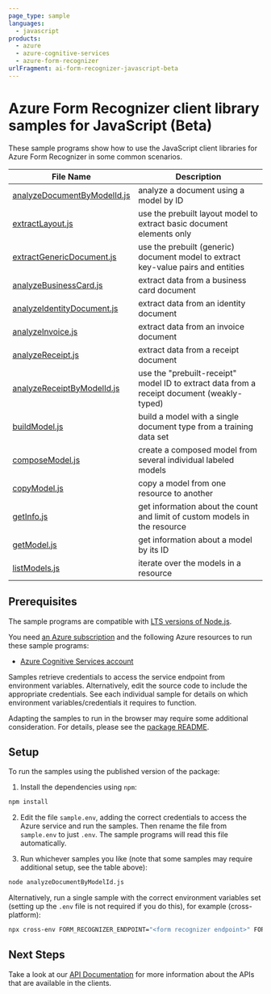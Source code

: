 ```yaml
---
page_type: sample
languages:
  - javascript
products:
  - azure
  - azure-cognitive-services
  - azure-form-recognizer
urlFragment: ai-form-recognizer-javascript-beta
---
```


# Azure Form Recognizer client library samples for JavaScript (Beta)

These sample programs show how to use the JavaScript client libraries for Azure Form Recognizer in some common scenarios.

| **File Name**                                           | **Description**                                                                            |
| ------------------------------------------------------- | ------------------------------------------------------------------------------------------ |
| [analyzeDocumentByModelId.js][analyzedocumentbymodelid] | analyze a document using a model by ID                                                     |
| [extractLayout.js][extractlayout]                       | use the prebuilt layout model to extract basic document elements only                      |
| [extractGenericDocument.js][extractgenericdocument]     | use the prebuilt (generic) document model to extract key-value pairs and entities          |
| [analyzeBusinessCard.js][analyzebusinesscard]           | extract data from a business card document                                                 |
| [analyzeIdentityDocument.js][analyzeidentitydocument]   | extract data from an identity document                                                     |
| [analyzeInvoice.js][analyzeinvoice]                     | extract data from an invoice document                                                      |
| [analyzeReceipt.js][analyzereceipt]                     | extract data from a receipt document                                                       |
| [analyzeReceiptByModelId.js][analyzereceiptbymodelid]   | use the "prebuilt-receipt" model ID to extract data from a receipt document (weakly-typed) |
| [buildModel.js][buildmodel]                             | build a model with a single document type from a training data set                         |
| [composeModel.js][composemodel]                         | create a composed model from several individual labeled models                             |
| [copyModel.js][copymodel]                               | copy a model from one resource to another                                                  |
| [getInfo.js][getinfo]                                   | get information about the count and limit of custom models in the resource                 |
| [getModel.js][getmodel]                                 | get information about a model by its ID                                                    |
| [listModels.js][listmodels]                             | iterate over the models in a resource                                                      |

## Prerequisites

The sample programs are compatible with [LTS versions of Node.js](https://nodejs.org/about/releases/).

You need [an Azure subscription][freesub] and the following Azure resources to run these sample programs:

- [Azure Cognitive Services account][createinstance_azurecognitiveservicesaccount]

Samples retrieve credentials to access the service endpoint from environment variables. Alternatively, edit the source code to include the appropriate credentials. See each individual sample for details on which environment variables/credentials it requires to function.

Adapting the samples to run in the browser may require some additional consideration. For details, please see the [package README][package].

## Setup

To run the samples using the published version of the package:

1. Install the dependencies using `npm`:

```bash
npm install
```

2. Edit the file `sample.env`, adding the correct credentials to access the Azure service and run the samples. Then rename the file from `sample.env` to just `.env`. The sample programs will read this file automatically.

3. Run whichever samples you like (note that some samples may require additional setup, see the table above):

```bash
node analyzeDocumentByModelId.js
```

Alternatively, run a single sample with the correct environment variables set (setting up the `.env` file is not required if you do this), for example (cross-platform):

```bash
npx cross-env FORM_RECOGNIZER_ENDPOINT="<form recognizer endpoint>" FORM_RECOGNIZER_API_KEY="<form recognizer api key>" FORM_RECOGNIZER_CUSTOM_MODEL_ID="<model ID>" node analyzeDocumentByModelId.js
```

## Next Steps

Take a look at our [API Documentation][apiref] for more information about the APIs that are available in the clients.

[composemodel]: https://github.com/Azure/azure-sdk-for-js/blob/main/sdk/formrecognizer/ai-form-recognizer/samples/v4-beta/javascript/composeModel.js
[analyzebusinesscard]: https://github.com/Azure/azure-sdk-for-js/blob/main/sdk/formrecognizer/ai-form-recognizer/samples/v4-beta/javascript/analyzeBusinessCard.js
[analyzedocumentbymodelid]: https://github.com/Azure/azure-sdk-for-js/blob/main/sdk/formrecognizer/ai-form-recognizer/samples/v4-beta/javascript/analyzeDocumentByModelId.js
[analyzeidentitydocument]: https://github.com/Azure/azure-sdk-for-js/blob/main/sdk/formrecognizer/ai-form-recognizer/samples/v4-beta/javascript/analyzeIdentityDocument.js
[analyzeinvoice]: https://github.com/Azure/azure-sdk-for-js/blob/main/sdk/formrecognizer/ai-form-recognizer/samples/v4-beta/javascript/analyzeInvoice.js
[analyzereceipt]: https://github.com/Azure/azure-sdk-for-js/blob/main/sdk/formrecognizer/ai-form-recognizer/samples/v4-beta/javascript/analyzeReceipt.js
[analyzereceiptbymodelid]: https://github.com/Azure/azure-sdk-for-js/blob/main/sdk/formrecognizer/ai-form-recognizer/samples/v4-beta/javascript/analyzeReceiptByModelId.js
[buildmodel]: https://github.com/Azure/azure-sdk-for-js/blob/main/sdk/formrecognizer/ai-form-recognizer/samples/v4-beta/javascript/buildModel.js
[copymodel]: https://github.com/Azure/azure-sdk-for-js/blob/main/sdk/formrecognizer/ai-form-recognizer/samples/v4-beta/javascript/copyModel.js
[extractgenericdocument]: https://github.com/Azure/azure-sdk-for-js/blob/main/sdk/formrecognizer/ai-form-recognizer/samples/v4-beta/javascript/extractGenericDocument.js
[extractlayout]: https://github.com/Azure/azure-sdk-for-js/blob/main/sdk/formrecognizer/ai-form-recognizer/samples/v4-beta/javascript/extractLayout.js
[getinfo]: https://github.com/Azure/azure-sdk-for-js/blob/main/sdk/formrecognizer/ai-form-recognizer/samples/v4-beta/javascript/getInfo.js
[getmodel]: https://github.com/Azure/azure-sdk-for-js/blob/main/sdk/formrecognizer/ai-form-recognizer/samples/v4-beta/javascript/getModel.js
[listmodels]: https://github.com/Azure/azure-sdk-for-js/blob/main/sdk/formrecognizer/ai-form-recognizer/samples/v4-beta/javascript/listModels.js
[apiref]: https://docs.microsoft.com/javascript/api/@azure/ai-form-recognizer
[freesub]: https://azure.microsoft.com/free/
[createinstance_azurecognitiveservicesaccount]: https://docs.microsoft.com/azure/cognitive-services/cognitive-services-apis-create-account
[package]: https://github.com/Azure/azure-sdk-for-js/tree/main/sdk/formrecognizer/ai-form-recognizer/README.md
